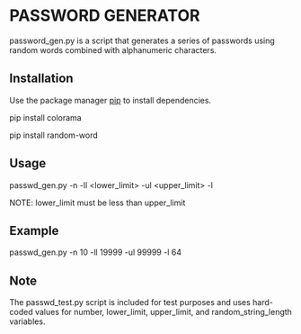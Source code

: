 # PASSWORD GENERATOR 

password_gen.py is a script that generates a series of passwords using random words combined with alphanumeric characters. 

## Installation 

Use the package manager [pip](https://pip.pypa.io/en/stable/) to install dependencies. 

pip install colorama

pip install random-word

## Usage

passwd_gen.py -n <number> -ll <lower_limit> -ul <upper_limit> -l <length>
                     
NOTE: lower_limit must be less than upper_limit 

## Example 

passwd_gen.py -n 10 -ll 19999 -ul 99999 -l 64

## Note

The passwd_test.py script is included for test purposes and uses hard-coded values for number, lower_limit, upper_limit, and random_string_length variables. 
